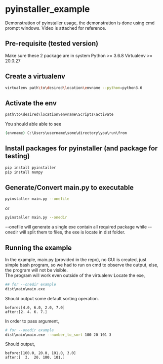 # pyinstaller_example
 Demonstration of pyinstaller usage, the demonstration is done using cmd prompt windows. Video is attached for reference.

## Pre-requisite (tested version)
Make sure these 2 package are in system
Python >= 3.6.8 
Virtualenv >= 20.0.27

## Create a virtualenv
```bash
virtualenv path\to\desired\location\envname --python=python3.6
```

## Activate the env
```bash
path\to\desired\location\envname\Scripts\activate
```

You should able able to see 
```bash
(envname) C:\Users\username\some\directory\you\run\from
```

## Install packages for pyinstaller (and package for testing)
```bash
pip install pyinstaller
pip install numpy
```

## Generate/Convert main.py to executable
```bash
pyinstaller main.py --onefile
```
or
```bash
pyinstaller main.py --onedir
```

--onefile will generate a single exe contain all required package while --onedir will split them to files, the exe is locate in dist folder.

## Running the example
In the example, main.py (provided in the repo), no GUI is created, just simple bash program, so we had to run on cmd to observe the output, else, the program will not be visible.  
The program will work even outside of the virtualenv
Locate the exe,
```bash
## for --onedir example
dist\main\main.exe
```

Should output some default sorting operation. 
```
before:[4.0, 6.0, 2.0, 7.0]
after:[2. 4. 6. 7.]
```

In order to pass argument,
```bash
# for --onedir example
dist\main\main.exe --number_to_sort 100 20 101 3
```
Should output,
```
before:[100.0, 20.0, 101.0, 3.0]
after:[  3.  20. 100. 101.]
```


